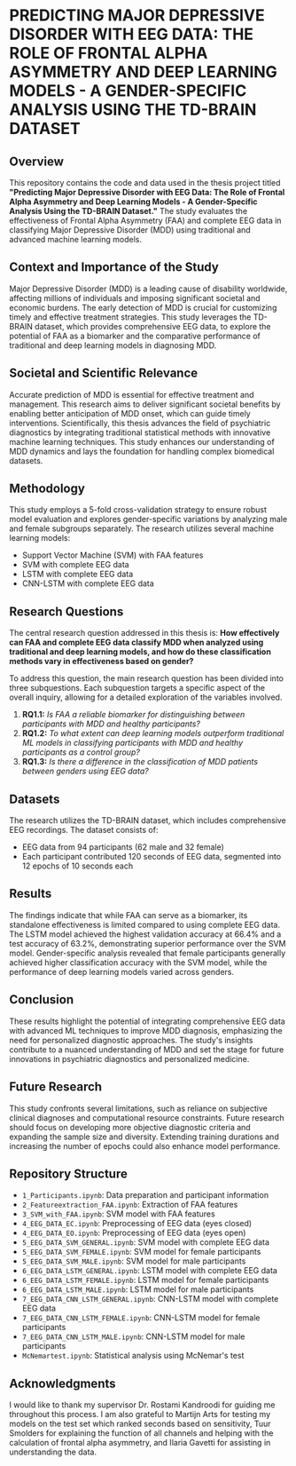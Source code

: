 # PREDICTING MAJOR DEPRESSIVE DISORDER WITH EEG DATA: THE ROLE OF FRONTAL ALPHA ASYMMETRY AND DEEP LEARNING MODELS - A GENDER-SPECIFIC ANALYSIS USING THE TD-BRAIN DATASET

## Overview
This repository contains the code and data used in the thesis project titled **"Predicting Major Depressive Disorder with EEG Data: The Role of Frontal Alpha Asymmetry and Deep Learning Models - A Gender-Specific Analysis Using the TD-BRAIN Dataset."** The study evaluates the effectiveness of Frontal Alpha Asymmetry (FAA) and complete EEG data in classifying Major Depressive Disorder (MDD) using traditional and advanced machine learning models.

## Context and Importance of the Study
Major Depressive Disorder (MDD) is a leading cause of disability worldwide, affecting millions of individuals and imposing significant societal and economic burdens. The early detection of MDD is crucial for customizing timely and effective treatment strategies. This study leverages the TD-BRAIN dataset, which provides comprehensive EEG data, to explore the potential of FAA as a biomarker and the comparative performance of traditional and deep learning models in diagnosing MDD.

## Societal and Scientific Relevance
Accurate prediction of MDD is essential for effective treatment and management. This research aims to deliver significant societal benefits by enabling better anticipation of MDD onset, which can guide timely interventions. Scientifically, this thesis advances the field of psychiatric diagnostics by integrating traditional statistical methods with innovative machine learning techniques. This study enhances our understanding of MDD dynamics and lays the foundation for handling complex biomedical datasets.

## Methodology
This study employs a 5-fold cross-validation strategy to ensure robust model evaluation and explores gender-specific variations by analyzing male and female subgroups separately. The research utilizes several machine learning models:
- Support Vector Machine (SVM) with FAA features
- SVM with complete EEG data
- LSTM with complete EEG data
- CNN-LSTM with complete EEG data

## Research Questions
The central research question addressed in this thesis is: **How effectively can FAA and complete EEG data classify MDD when analyzed using traditional and deep learning models, and how do these classification methods vary in effectiveness based on gender?**

To address this question, the main research question has been divided into three subquestions. Each subquestion targets a specific aspect of the overall inquiry, allowing for a detailed exploration of the variables involved.

1. **RQ1.1:** *Is FAA a reliable biomarker for distinguishing between participants with MDD and healthy participants?*
2. **RQ1.2:** *To what extent can deep learning models outperform traditional ML models in classifying participants with MDD and healthy participants as a control group?*
3. **RQ1.3:** *Is there a difference in the classification of MDD patients between genders using EEG data?*

## Datasets
The research utilizes the TD-BRAIN dataset, which includes comprehensive EEG recordings. The dataset consists of:
- EEG data from 94 participants (62 male and 32 female)
- Each participant contributed 120 seconds of EEG data, segmented into 12 epochs of 10 seconds each

## Results
The findings indicate that while FAA can serve as a biomarker, its standalone effectiveness is limited compared to using complete EEG data. The LSTM model achieved the highest validation accuracy at 66.4% and a test accuracy of 63.2%, demonstrating superior performance over the SVM model. Gender-specific analysis revealed that female participants generally achieved higher classification accuracy with the SVM model, while the performance of deep learning models varied across genders.

## Conclusion
These results highlight the potential of integrating comprehensive EEG data with advanced ML techniques to improve MDD diagnosis, emphasizing the need for personalized diagnostic approaches. The study's insights contribute to a nuanced understanding of MDD and set the stage for future innovations in psychiatric diagnostics and personalized medicine.

## Future Research
This study confronts several limitations, such as reliance on subjective clinical diagnoses and computational resource constraints. Future research should focus on developing more objective diagnostic criteria and expanding the sample size and diversity. Extending training durations and increasing the number of epochs could also enhance model performance.

## Repository Structure
- `1_Participants.ipynb`: Data preparation and participant information
- `2_Featureextraction_FAA.ipynb`: Extraction of FAA features
- `3_SVM_with_FAA.ipynb`: SVM model with FAA features
- `4_EEG_DATA_EC.ipynb`: Preprocessing of EEG data (eyes closed)
- `4_EEG_DATA_EO.ipynb`: Preprocessing of EEG data (eyes open)
- `5_EEG_DATA_SVM_GENERAL.ipynb`: SVM model with complete EEG data
- `5_EEG_DATA_SVM_FEMALE.ipynb`: SVM model for female participants
- `5_EEG_DATA_SVM_MALE.ipynb`: SVM model for male participants
- `6_EEG_DATA_LSTM_GENERAL.ipynb`: LSTM model with complete EEG data
- `6_EEG_DATA_LSTM_FEMALE.ipynb`: LSTM model for female participants
- `6_EEG_DATA_LSTM_MALE.ipynb`: LSTM model for male participants
- `7_EEG_DATA_CNN_LSTM_GENERAL.ipynb`: CNN-LSTM model with complete EEG data
- `7_EEG_DATA_CNN_LSTM_FEMALE.ipynb`: CNN-LSTM model for female participants
- `7_EEG_DATA_CNN_LSTM_MALE.ipynb`: CNN-LSTM model for male participants
- `McNemartest.ipynb`: Statistical analysis using McNemar's test

## Acknowledgments
I would like to thank my supervisor Dr. Rostami Kandroodi for guiding me throughout this process. I am also grateful to Martijn Arts for testing my models on the test set which ranked seconds based on sensitivity, Tuur Smolders for explaining the function of all channels and helping with the calculation of frontal alpha asymmetry, and Ilaria Gavetti for assisting in understanding the data.
